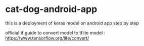 # cat-dog-android-app
this is a deployment of keras model on android app step by step

official tf guide to convert model to tflite model : https://www.tensorflow.org/lite/convert/
